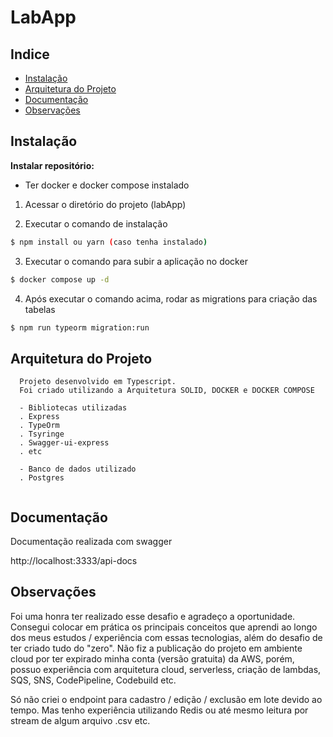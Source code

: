 # LabApp

## Indice

  - [Instalação](#instalação)
  - [Arquitetura do Projeto](#arquitetura-do-projeto)
  - [Documentação](#documentação)
  - [Observações](#obervações)

## Instalação
**Instalar repositório:**
  - Ter docker e docker compose instalado

  1. Acessar o diretório do projeto (labApp)

  2. Executar o comando de instalação 
```bash
$ npm install ou yarn (caso tenha instalado)
```
  3. Executar o comando para subir a aplicação no docker
```bash
$ docker compose up -d
```
  4. Após executar o comando acima, rodar as migrations para criação das tabelas

```bash
$ npm run typeorm migration:run
```

## Arquitetura do Projeto
```
  Projeto desenvolvido em Typescript.
  Foi criado utilizando a Arquitetura SOLID, DOCKER e DOCKER COMPOSE

  - Bibliotecas utilizadas
  . Express
  . TypeOrm
  . Tsyringe
  . Swagger-ui-express
  . etc

  - Banco de dados utilizado
  . Postgres
    
```


## Documentação 

  Documentação realizada com swagger

  http://localhost:3333/api-docs  


## Observações
  Foi uma honra ter realizado esse desafio e agradeço a oportunidade. Consegui colocar em prática os principais conceitos que aprendi ao longo dos
  meus estudos / experiência com essas tecnologias, além do desafio de ter criado tudo do "zero".
  Não fiz a publicação do projeto em ambiente cloud por ter expirado minha conta (versão gratuita) da AWS, porém, 
  possuo experiência com arquitetura cloud, serverless, criação de lambdas, SQS, SNS, CodePipeline, Codebuild etc.

  Só não criei o endpoint para cadastro / edição / exclusão em lote devido ao tempo. Mas tenho experiência utilizando
  Redis ou até mesmo leitura por stream de algum arquivo .csv etc.


